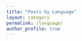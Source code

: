 ```yaml
---
title: "Posts by Language"
layout: category
permalink: /language/
author_profile: true
---
```



